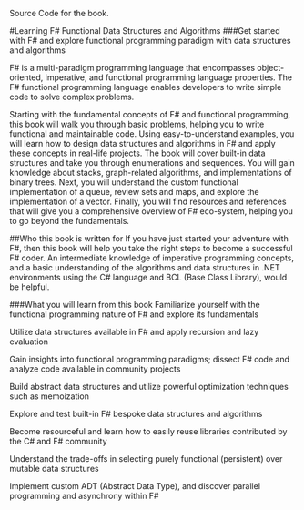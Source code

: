 Source Code for the book.

#Learning F# Functional Data Structures and Algorithms
###Get started with F# and explore functional programming paradigm with data structures and algorithms

F# is a multi-paradigm programming language that
encompasses object-oriented, imperative, and functional
programming language properties. The F# functional
programming language enables developers to write simple
code to solve complex problems.

Starting with the fundamental concepts of F# and functional
programming, this book will walk you through basic problems,
helping you to write functional and maintainable code. Using
easy-to-understand examples, you will learn how to design
data structures and algorithms in F# and apply these concepts
in real-life projects. The book will cover built-in data structures
and take you through enumerations and sequences. You will
gain knowledge about stacks, graph-related algorithms, and
implementations of binary trees. Next, you will understand
the custom functional implementation of a queue, review
sets and maps, and explore the implementation of a vector.
Finally, you will find resources and references that will give
you a comprehensive overview of F# eco-system, helping
you to go beyond the fundamentals.

##Who this book is written for
If you have just started your adventure with F#, then this book
will help you take the right steps to become a successful F#
coder. An intermediate knowledge of imperative programming
concepts, and a basic understanding of the algorithms and
data structures in .NET environments using the C# language
and BCL (Base Class Library), would be helpful.


###What you will learn from this book
Familiarize yourself with the functional programming nature of F# and explore its fundamentals

Utilize data structures available in F# and apply recursion and lazy evaluation

Gain insights into functional programming paradigms; dissect F# code and analyze code available in community projects

Build abstract data structures and utilize powerful optimization techniques such as memoization

Explore and test built-in F# bespoke data structures and algorithms

Become resourceful and learn how to easily reuse libraries contributed by the C# and F# community

Understand the trade-offs in selecting purely functional (persistent) over mutable data structures

Implement custom ADT (Abstract Data Type), and discover parallel programming and asynchrony within F#
